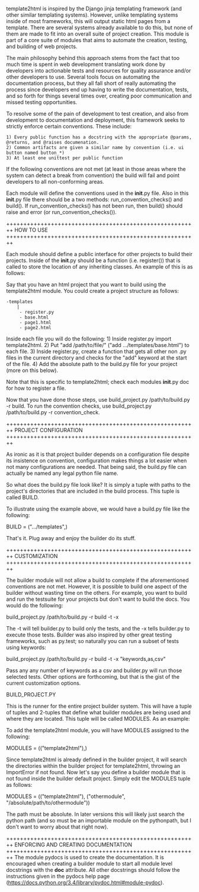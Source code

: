 template2html is inspired by the Django jinja templating framework (and other similar templating systems). However, 
unlike templating systems inside of most frameworks, this will output static html pages from a template. There are several
systems already available to do this, but none of them are made to fit into an overall suite of project creation. This
module is part of a core suite of modules that aims to automate the creation, testing, and building of web projects.

The main philosophy behind this approach stems from the fact that too much time is spent in web development translating
work done by developers into actionable tests and resources for quality assurance and/or other developers to use. Several
tools focus on automating the documentation process, but they all fall short of really automating the process since
developers end up having to write the documentation, tests, and so forth for things several times over, creating poor
communication and missed testing opportunities.

To resolve some of the pain of development to test creation, and also from development to documentation and deployment,
this framework seeks to strictly enforce certain conventions. These include:

	1) Every public function has a docstring with the appropriate @params, @returns, and @raises documenation.
	2) Common artifacts are given a similar name by convention (i.e. ui button named button_*)
	3) At least one unittest per public function
	
If the following conventions are not met (at least in those areas where the system can detect a break from convention) the
build will fail and point developers to all non-conforming areas.

Each module will define the conventions used in the __init__.py file. Also in this __init__.py file there should be a
two methods: run_convention_checks() and build(). If run_convention_checks() has not been run, then build() should raise
and error (or run_convention_checks()).

++++++++++++++++++++++++++++++++++++++++++++++++++++++++
HOW TO USE
++++++++++++++++++++++++++++++++++++++++++++++++++++++++

Each module should define a public interface for other projects to build their projects. Inside of the __init__.py should
be a function (i.e. register()) that is called to store the location of any inheriting classes. An example of this is as follows:

Say that you have an html project that you want to build using the template2html module. You could create a project structure
as follows:

	-templates
		|
		 - register.py
		 - base.html
		 - page1.html
		 - page2.html
		
Inside each file you will do the following:
	1) Inside register.py import template2html.
	2) Put "add /path/to/file/" ("add .../templates/base.html") to each file.
	3) Inside register.py, create a function that gets all other non .py files in the current directory and checks for the "add"
	   keyword at the start of the file.
	4) Add the absolute path to the build.py file for your project (more on this below).

Note that this is specific to template2html; check each modules __init__.py doc for how to register a file.

Now that you have done those steps, use build_project.py /path/to/build.py -r build. To run the convention checks, use build_project.py /path/to/build.py -r convention_check.

++++++++++++++++++++++++++++++++++++++++++++++++++++++++
PROJECT CONFIGURATION
++++++++++++++++++++++++++++++++++++++++++++++++++++++++

As ironic as it is that project builder depends on a configuration file despite its insistence on convention, configuration
makes things a lot easier when not many configurations are needed. That being said, the build.py file can actually be
named any legal python file name.

So what does the build.py file look like? It is simply a tuple with paths to the project's directories that are
included in the build process. This tuple is called BUILD.

To illustrate using the example above, we would have a build.py file like the following:

BUILD = (".../templates",)

That's it. Plug away and enjoy the builder do its stuff.

++++++++++++++++++++++++++++++++++++++++++++++++++++++++
CUSTOMIZATION
++++++++++++++++++++++++++++++++++++++++++++++++++++++++

The builder module will not allow a build to complete if the aforementioned conventions are not met. However, it is possible
to build one aspect of the builder without wasting time on the others. For example, you want to build and run the testsuite
for your projects but don't want to build the docs. You would do the following:

build_project.py /path/to/build.py -r build -t -x

The -t will tell builder.py to build only the tests, and the -x tells builder.py to execute those tests. Builder was also
inspired by other great testing frameworks, such as py.test; so naturally you can run a subset of tests using keywords:

build_project.py /path/to/build.py -r build -t -x "keywords,as,csv"

Pass any any number of keywords as a csv and builder.py will run those selected tests. Other options are forthcoming, but
that is the gist of the current customization options.

BUILD_PROJECT.PY

This is the runner for the entire project builder system. This will have a tuple of tuples and 2-tuples that define
what builder modules are being used and where they are located. This tuple will be called MODULES. As an example:

To add the template2html module, you will have MODULES assigned to the following:

MODULES = (("template2html"),)

Since template2html is already defined in the builder project, it will search the directories within the builder project
for template2html, throwing an ImportError if not found. Now let's say you define a builder module that is not found inside
the builder default project. Simply edit the MODULES tuple as follows:

MODULES = (("template2html"), ("othermodule", "/absolute/path/to/othermodule"))

The path must be absolute. In later versions this will likely just search the python path (and so must be an importable
module on the pythonpath, but I don't want to worry about that right now).

++++++++++++++++++++++++++++++++++++++++++++++++++++++++
ENFORCING AND CREATING DOCUMENTATION
++++++++++++++++++++++++++++++++++++++++++++++++++++++++
The module pydocs is used to create the documentation. It is encouraged when creating a builder module to start
all module level docstrings with the __doc__ attribute. All other docstrings should follow the instructions given in the
pydocs help page (https://docs.python.org/3.4/library/pydoc.html#module-pydoc).